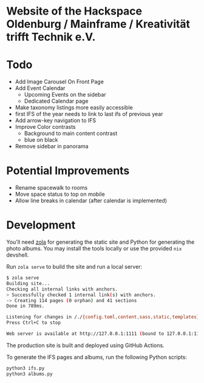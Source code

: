 # Website of the Hackspace Oldenburg / Mainframe / Kreativität trifft Technik e.V.

# Todo

- Add Image Carousel On Front Page
- Add Event Calendar
    - Upcoming Events on the sidebar
    - Dedicated Calendar page
- Make taxonomy listings more easily accessible
- first IFS of the year needs to link to last ifs of previous year
- Add arrow-key navigation to IFS
- Improve Color contrasts
    - Background to main content contrast
    - blue on black
- Remove sidebar in panorama

# Potential Improvements

- Rename spacewalk to rooms
- Move space status to top on mobile
- Allow line breaks in calendar (after calendar is implemented)

# Development

You'll need [zola](https://www.getzola.org/) for generating the static site and
Python for generating the photo albums. You may install the tools locally or use
the provided `nix` devshell.

Run `zola serve` to build the site and run a local server:

```sh
$ zola serve
Building site...
Checking all internal links with anchors.
> Successfully checked 1 internal link(s) with anchors.
-> Creating 114 pages (0 orphan) and 41 sections
Done in 789ms.

Listening for changes in /./{config.toml,content,sass,static,templates}
Press Ctrl+C to stop

Web server is available at http://127.0.0.1:1111 (bound to 127.0.0.1:1111)
```

The production site is built and deployed using GitHub Actions.

To generate the IFS pages and albums, run the following Python scripts:

```sh
python3 ifs.py
python3 albums.py
```


